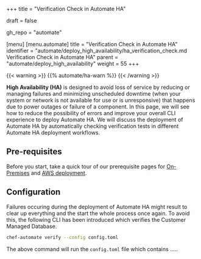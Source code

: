+++
title = "Verification Check in Automate HA"

draft = false

gh_repo = "automate"

[menu]
  [menu.automate]
    title = "Verification Check in Automate HA"
    identifier = "automate/deploy_high_availability/ha_verification_check.md Verification Check in Automate HA"
    parent = "automate/deploy_high_availability"
    weight = 55
+++

{{< warning >}}
{{% automate/ha-warn %}}
{{< /warning >}}

**High Availability (HA)** is designed to avoid loss of service by reducing or managing failures and minimizing unscheduled downtime (when your system or network is not available for use or is unresponsive) that happens due to power outages or failure of a component. In this page, we will see how to reduce the possibility of errors and improve your overall CLI experience to deploy Automate HA. We will discuss the deployment of Automate HA by automatically checking verification tests in different Automate HA deployment workflows.

## Pre-requisites

Before you start, take a quick tour of our prerequisite pages for [On-Premises](/automate/ha_on_premises_deployment_prerequisites/) and [AWS deployment](/automate/ha_aws_deployment_prerequisites/).

## Configuration

Failures occuring during the deployment of Automate HA might result to clear up everything and the start the whole process once again. To avoid this, the following CLI has been introduced which verifies the Customer Managed Database.

```bash
chef-automate verify --config config.toml
```

The above command will run the `config.toml` file which contains .....

